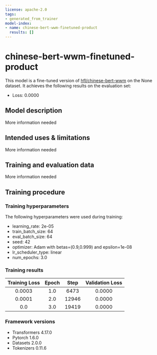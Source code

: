 ```yaml
---
license: apache-2.0
tags:
- generated_from_trainer
model-index:
- name: chinese-bert-wwm-finetuned-product
  results: []
---
```


<!-- This model card has been generated automatically according to the information the Trainer had access to. You
should probably proofread and complete it, then remove this comment. -->

# chinese-bert-wwm-finetuned-product

This model is a fine-tuned version of [hfl/chinese-bert-wwm](https://huggingface.co/hfl/chinese-bert-wwm) on the None dataset.
It achieves the following results on the evaluation set:
- Loss: 0.0000

## Model description

More information needed

## Intended uses & limitations

More information needed

## Training and evaluation data

More information needed

## Training procedure

### Training hyperparameters

The following hyperparameters were used during training:
- learning_rate: 2e-05
- train_batch_size: 64
- eval_batch_size: 64
- seed: 42
- optimizer: Adam with betas=(0.9,0.999) and epsilon=1e-08
- lr_scheduler_type: linear
- num_epochs: 3.0

### Training results

| Training Loss | Epoch | Step  | Validation Loss |
|:-------------:|:-----:|:-----:|:---------------:|
| 0.0003        | 1.0   | 6473  | 0.0000          |
| 0.0001        | 2.0   | 12946 | 0.0000          |
| 0.0           | 3.0   | 19419 | 0.0000          |


### Framework versions

- Transformers 4.17.0
- Pytorch 1.6.0
- Datasets 2.0.0
- Tokenizers 0.11.6
